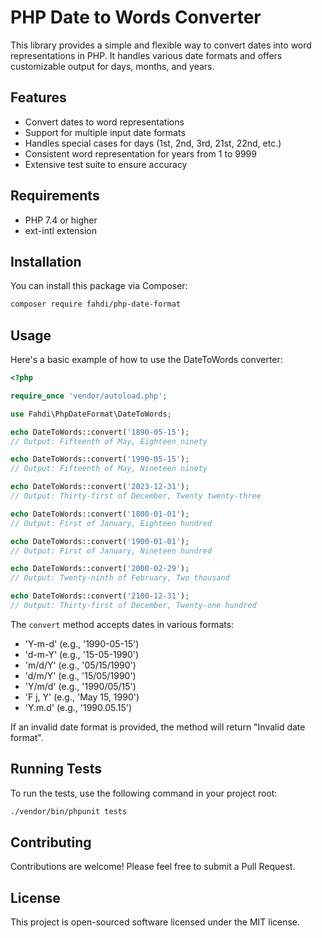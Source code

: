 # PHP Date to Words Converter

This library provides a simple and flexible way to convert dates into word representations in PHP. It handles various date formats and offers customizable output for days, months, and years.

## Features

- Convert dates to word representations
- Support for multiple input date formats
- Handles special cases for days (1st, 2nd, 3rd, 21st, 22nd, etc.)
- Consistent word representation for years from 1 to 9999
- Extensive test suite to ensure accuracy

## Requirements

- PHP 7.4 or higher
- ext-intl extension

## Installation

You can install this package via Composer:

```bash
composer require fahdi/php-date-format
```

## Usage

Here's a basic example of how to use the DateToWords converter:

```php
<?php

require_once 'vendor/autoload.php';

use Fahdi\PhpDateFormat\DateToWords;

echo DateToWords::convert('1890-05-15');
// Output: Fifteenth of May, Eighteen ninety

echo DateToWords::convert('1990-05-15');
// Output: Fifteenth of May, Nineteen ninety

echo DateToWords::convert('2023-12-31');
// Output: Thirty-first of December, Twenty twenty-three

echo DateToWords::convert('1800-01-01');
// Output: First of January, Eighteen hundred

echo DateToWords::convert('1900-01-01');
// Output: First of January, Nineteen hundred

echo DateToWords::convert('2000-02-29');
// Output: Twenty-ninth of February, Two thousand

echo DateToWords::convert('2100-12-31');
// Output: Thirty-first of December, Twenty-one hundred
```

The `convert` method accepts dates in various formats:

- 'Y-m-d' (e.g., '1990-05-15')
- 'd-m-Y' (e.g., '15-05-1990')
- 'm/d/Y' (e.g., '05/15/1990')
- 'd/m/Y' (e.g., '15/05/1990')
- 'Y/m/d' (e.g., '1990/05/15')
- 'F j, Y' (e.g., 'May 15, 1990')
- 'Y.m.d' (e.g., '1990.05.15')

If an invalid date format is provided, the method will return "Invalid date format".

## Running Tests

To run the tests, use the following command in your project root:

```bash
./vendor/bin/phpunit tests
```

## Contributing

Contributions are welcome! Please feel free to submit a Pull Request.

## License

This project is open-sourced software licensed under the MIT license.